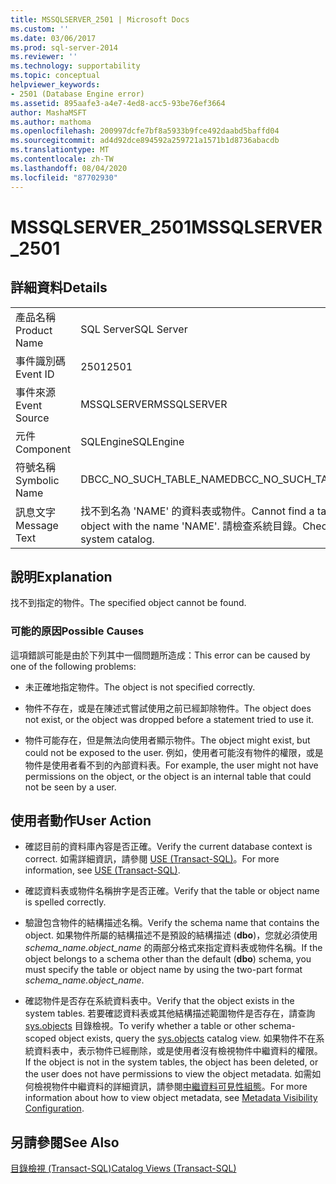 ```yaml
---
title: MSSQLSERVER_2501 | Microsoft Docs
ms.custom: ''
ms.date: 03/06/2017
ms.prod: sql-server-2014
ms.reviewer: ''
ms.technology: supportability
ms.topic: conceptual
helpviewer_keywords:
- 2501 (Database Engine error)
ms.assetid: 895aafe3-a4e7-4ed8-acc5-93be76ef3664
author: MashaMSFT
ms.author: mathoma
ms.openlocfilehash: 200997dcfe7bf8a5933b9fce492daabd5baffd04
ms.sourcegitcommit: ad4d92dce894592a259721a1571b1d8736abacdb
ms.translationtype: MT
ms.contentlocale: zh-TW
ms.lasthandoff: 08/04/2020
ms.locfileid: "87702930"
---
```

# <a name="mssqlserver_2501"></a><span data-ttu-id="07d4f-102">MSSQLSERVER_2501</span><span class="sxs-lookup"><span data-stu-id="07d4f-102">MSSQLSERVER_2501</span></span>
    
## <a name="details"></a><span data-ttu-id="07d4f-103">詳細資料</span><span class="sxs-lookup"><span data-stu-id="07d4f-103">Details</span></span>  
  
|||  
|-|-|  
|<span data-ttu-id="07d4f-104">產品名稱</span><span class="sxs-lookup"><span data-stu-id="07d4f-104">Product Name</span></span>|<span data-ttu-id="07d4f-105">SQL Server</span><span class="sxs-lookup"><span data-stu-id="07d4f-105">SQL Server</span></span>|  
|<span data-ttu-id="07d4f-106">事件識別碼</span><span class="sxs-lookup"><span data-stu-id="07d4f-106">Event ID</span></span>|<span data-ttu-id="07d4f-107">2501</span><span class="sxs-lookup"><span data-stu-id="07d4f-107">2501</span></span>|  
|<span data-ttu-id="07d4f-108">事件來源</span><span class="sxs-lookup"><span data-stu-id="07d4f-108">Event Source</span></span>|<span data-ttu-id="07d4f-109">MSSQLSERVER</span><span class="sxs-lookup"><span data-stu-id="07d4f-109">MSSQLSERVER</span></span>|  
|<span data-ttu-id="07d4f-110">元件</span><span class="sxs-lookup"><span data-stu-id="07d4f-110">Component</span></span>|<span data-ttu-id="07d4f-111">SQLEngine</span><span class="sxs-lookup"><span data-stu-id="07d4f-111">SQLEngine</span></span>|  
|<span data-ttu-id="07d4f-112">符號名稱</span><span class="sxs-lookup"><span data-stu-id="07d4f-112">Symbolic Name</span></span>|<span data-ttu-id="07d4f-113">DBCC_NO_SUCH_TABLE_NAME</span><span class="sxs-lookup"><span data-stu-id="07d4f-113">DBCC_NO_SUCH_TABLE_NAME</span></span>|  
|<span data-ttu-id="07d4f-114">訊息文字</span><span class="sxs-lookup"><span data-stu-id="07d4f-114">Message Text</span></span>|<span data-ttu-id="07d4f-115">找不到名為 'NAME' 的資料表或物件。</span><span class="sxs-lookup"><span data-stu-id="07d4f-115">Cannot find a table or object with the name 'NAME'.</span></span> <span data-ttu-id="07d4f-116">請檢查系統目錄。</span><span class="sxs-lookup"><span data-stu-id="07d4f-116">Check the system catalog.</span></span>|  
  
## <a name="explanation"></a><span data-ttu-id="07d4f-117">說明</span><span class="sxs-lookup"><span data-stu-id="07d4f-117">Explanation</span></span>  
 <span data-ttu-id="07d4f-118">找不到指定的物件。</span><span class="sxs-lookup"><span data-stu-id="07d4f-118">The specified object cannot be found.</span></span>  
  
### <a name="possible-causes"></a><span data-ttu-id="07d4f-119">可能的原因</span><span class="sxs-lookup"><span data-stu-id="07d4f-119">Possible Causes</span></span>  
 <span data-ttu-id="07d4f-120">這項錯誤可能是由於下列其中一個問題所造成：</span><span class="sxs-lookup"><span data-stu-id="07d4f-120">This error can be caused by one of the following problems:</span></span>  
  
-   <span data-ttu-id="07d4f-121">未正確地指定物件。</span><span class="sxs-lookup"><span data-stu-id="07d4f-121">The object is not specified correctly.</span></span>  
  
-   <span data-ttu-id="07d4f-122">物件不存在，或是在陳述式嘗試使用之前已經卸除物件。</span><span class="sxs-lookup"><span data-stu-id="07d4f-122">The object does not exist, or the object was dropped before a statement tried to use it.</span></span>  
  
-   <span data-ttu-id="07d4f-123">物件可能存在，但是無法向使用者顯示物件。</span><span class="sxs-lookup"><span data-stu-id="07d4f-123">The object might exist, but could not be exposed to the user.</span></span> <span data-ttu-id="07d4f-124">例如，使用者可能沒有物件的權限，或是物件是使用者看不到的內部資料表。</span><span class="sxs-lookup"><span data-stu-id="07d4f-124">For example, the user might not have permissions on the object, or the object is an internal table that could not be seen by a user.</span></span>  
  
## <a name="user-action"></a><span data-ttu-id="07d4f-125">使用者動作</span><span class="sxs-lookup"><span data-stu-id="07d4f-125">User Action</span></span>  
  
-   <span data-ttu-id="07d4f-126">確認目前的資料庫內容是否正確。</span><span class="sxs-lookup"><span data-stu-id="07d4f-126">Verify the current database context is correct.</span></span> <span data-ttu-id="07d4f-127">如需詳細資訊，請參閱 [USE &#40;Transact-SQL&#41;](/sql/t-sql/language-elements/use-transact-sql)。</span><span class="sxs-lookup"><span data-stu-id="07d4f-127">For more information, see [USE &#40;Transact-SQL&#41;](/sql/t-sql/language-elements/use-transact-sql).</span></span>  
  
-   <span data-ttu-id="07d4f-128">確認資料表或物件名稱拚字是否正確。</span><span class="sxs-lookup"><span data-stu-id="07d4f-128">Verify that the table or object name is spelled correctly.</span></span>  
  
-   <span data-ttu-id="07d4f-129">驗證包含物件的結構描述名稱。</span><span class="sxs-lookup"><span data-stu-id="07d4f-129">Verify the schema name that contains the object.</span></span> <span data-ttu-id="07d4f-130">如果物件所屬的結構描述不是預設的結構描述 (**dbo**)，您就必須使用 *schema_name.object_name* 的兩部分格式來指定資料表或物件名稱。</span><span class="sxs-lookup"><span data-stu-id="07d4f-130">If the object belongs to a schema other than the default (**dbo**) schema, you must specify the table or object name by using the two-part format *schema_name.object_name*.</span></span>  
  
-   <span data-ttu-id="07d4f-131">確認物件是否存在系統資料表中。</span><span class="sxs-lookup"><span data-stu-id="07d4f-131">Verify that the object exists in the system tables.</span></span> <span data-ttu-id="07d4f-132">若要確認資料表或其他結構描述範圍物件是否存在，請查詢 [sys.objects](/sql/relational-databases/system-catalog-views/sys-objects-transact-sql) 目錄檢視。</span><span class="sxs-lookup"><span data-stu-id="07d4f-132">To verify whether a table or other schema-scoped object exists, query the [sys.objects](/sql/relational-databases/system-catalog-views/sys-objects-transact-sql) catalog view.</span></span> <span data-ttu-id="07d4f-133">如果物件不在系統資料表中，表示物件已經刪除，或是使用者沒有檢視物件中繼資料的權限。</span><span class="sxs-lookup"><span data-stu-id="07d4f-133">If the object is not in the system tables, the object has been deleted, or the user does not have permissions to view the object metadata.</span></span> <span data-ttu-id="07d4f-134">如需如何檢視物件中繼資料的詳細資訊，請參閱[中繼資料可見性組態](../security/metadata-visibility-configuration.md)。</span><span class="sxs-lookup"><span data-stu-id="07d4f-134">For more information about how to view object metadata, see [Metadata Visibility Configuration](../security/metadata-visibility-configuration.md).</span></span>  
  
## <a name="see-also"></a><span data-ttu-id="07d4f-135">另請參閱</span><span class="sxs-lookup"><span data-stu-id="07d4f-135">See Also</span></span>  
 [<span data-ttu-id="07d4f-136">目錄檢視 &#40;Transact-SQL&#41;</span><span class="sxs-lookup"><span data-stu-id="07d4f-136">Catalog Views &#40;Transact-SQL&#41;</span></span>](/sql/relational-databases/system-catalog-views/catalog-views-transact-sql)  
  
  
